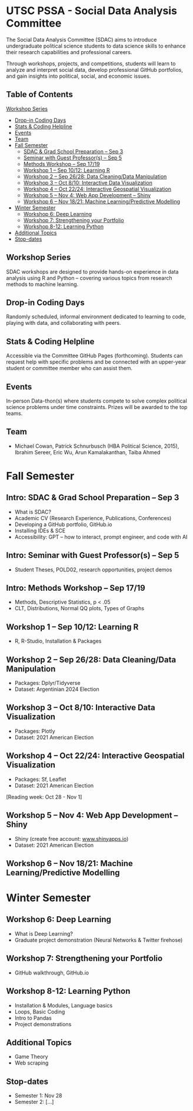 # UTSC PSSA - Social Data Analysis Committee 
The Social Data Analysis Committee (SDAC) aims to introduce undergraduate political science students to data science skills to enhance their research capabilities and professional careers. 

Through workshops, projects, and competitions, students will learn to analyze and interpret social data, develop professional GitHub portfolios, and gain insights into political, social, and economic issues.

## Table of Contents

[Workshop Series](#workshop-series)
- [Drop-in Coding Days](#drop-in-coding-days)
- [Stats & Coding Helpline](#stats-coding-helpline)
- [Events](#events)
- [Team](#team)
- [Fall Semester](#fall-semester)
    - [SDAC & Grad School Preparation – Sep 3](#intro-sdac--grad-school-preparation--sep-3)
    - [Seminar with Guest Professor(s) – Sep 5](#intro-seminar-with-guest-professors--sep-5)
    - [Methods Workshop – Sep 17/19](#intro-methods-workshop--sep-1719)
    - [Workshop 1 – Sep 10/12: Learning R](#workshop-1--sep-1012-learning-r)
    - [Workshop 2 – Sep 26/28: Data Cleaning/Data Manipulation](#workshop-2--sep-2628-data-cleaningdata-manipulation)
    - [Workshop 3 – Oct 8/10: Interactive Data Visualization](#workshop-3--oct-810-interactive-data-visualization)
    - [Workshop 4 – Oct 22/24: Interactive Geospatial Visualization](#workshop-4--oct-2224-interactive-geospatial-visualization)
    - [Workshop 5 – Nov 4: Web App Development – Shiny](#workshop-5--nov-4-web-app-development--shiny)
    - [Workshop 6 – Nov 18/21: Machine Learning/Predictive Modelling](#workshop-6--nov-1821-machine-learningpredictive-modelling)
- [Winter Semester](#winter-semester)
    - [Workshop 6: Deep Learning](#workshop-6-deep-learning)
    - [Workshop 7: Strengthening your Portfolio](#workshop-7-strengthening-your-portfolio)
    - [Workshop 8-12: Learning Python](#workshop-8-12-learning-python)
- [Additional Topics](#additional-topics)
- [Stop-dates](#stop-dates)

## Workshop Series
SDAC workshops are designed to provide hands-on experience in data analysis using R and Python – covering various topics from research methods to machine learning.

## Drop-in Coding Days
Randomly scheduled, informal environment dedicated to learning to code, playing with data, and collaborating with peers.

## Stats & Coding Helpline
Accessible via the Committee GitHub Pages (forthcoming). Students can request help with specific problems and be connected with an upper-year student or committee member who can assist them.

## Events
In-person Data-thon(s) where students compete to solve complex political science problems under time constraints. Prizes will be awarded to the top teams.

## Team
- Michael Cowan, Patrick Schnurbusch (HBA Political Science, 2015), Ibrahim Sereer, Eric Wu, Arun Kamalakanthan, Taiba Ahmed

# Fall Semester

## Intro: SDAC & Grad School Preparation – Sep 3
- What is SDAC?
- Academic CV (Research Experience, Publications, Conferences)
- Developing a GitHub portfolio, GitHub.io
- Installing IDEs & SCE
- Accessibility: GPT – how to interact, prompt engineer, and code with AI

## Intro: Seminar with Guest Professor(s) – Sep 5
- Student Theses, POLD02, research opportunities, project demos

## Intro: Methods Workshop – Sep 17/19
- Methods, Descriptive Statistics, p < .05
- CLT, Distributions, Normal QQ plots, Types of Graphs

## Workshop 1 – Sep 10/12: Learning R
- R, R-Studio, Installation & Packages

## Workshop 2 – Sep 26/28: Data Cleaning/Data Manipulation
- Packages: Dplyr/Tidyverse
- Dataset: Argentinian 2024 Election

## Workshop 3 – Oct 8/10: Interactive Data Visualization
- Packages: Plotly
- Dataset: 2021 American Election

## Workshop 4 – Oct 22/24: Interactive Geospatial Visualization
- Packages: Sf, Leaflet
- Dataset: 2021 American Election

[Reading week: Oct 28 - Nov 1]

## Workshop 5 – Nov 4: Web App Development – Shiny
- Shiny (create free account: www.shinyapps.io)
- Dataset: 2021 American Election

## Workshop 6 – Nov 18/21: Machine Learning/Predictive Modelling

# Winter Semester

## Workshop 6: Deep Learning
- What is Deep Learning?
- Graduate project demonstration (Neural Networks & Twitter firehose)

## Workshop 7: Strengthening your Portfolio
- GitHub walkthrough, GitHub.io

## Workshop 8-12: Learning Python
- Installation & Modules, Language basics
- Loops, Basic Coding
- Intro to Pandas
- Project demonstrations

## Additional Topics
- Game Theory
- Web scraping

## Stop-dates
- Semester 1: Nov 28
- Semester 2: […]
